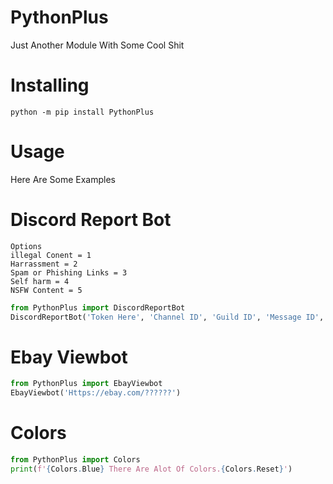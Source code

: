 # PythonPlus
  Just Another Module With Some Cool Shit

# Installing
  ```
  python -m pip install PythonPlus
  ```

# Usage
  Here Are Some Examples

# Discord Report Bot
    Options
    illegal Conent = 1
    Harrassment = 2
    Spam or Phishing Links = 3
    Self harm = 4
    NSFW Content = 5
  ```py
  from PythonPlus import DiscordReportBot
  DiscordReportBot('Token Here', 'Channel ID', 'Guild ID', 'Message ID', 'Option Number')
  ```

# Ebay Viewbot
  ```py
  from PythonPlus import EbayViewbot
  EbayViewbot('Https://ebay.com/??????')
  ```

# Colors
  ```py
  from PythonPlus import Colors
  print(f'{Colors.Blue} There Are Alot Of Colors.{Colors.Reset}')
  ```

